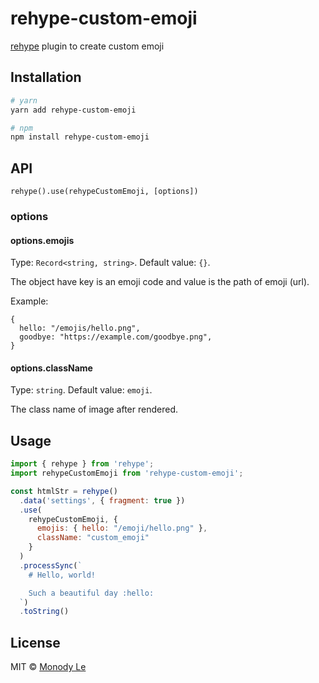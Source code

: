 # rehype-custom-emoji

[rehype] plugin to create custom emoji

[rehype]: https://github.com/wooorm/rehype

## Installation

```bash
# yarn
yarn add rehype-custom-emoji

# npm
npm install rehype-custom-emoji
```

## API

`rehype().use(rehypeCustomEmoji, [options])`

### options

#### options.emojis

Type: `Record<string, string>`. Default value: `{}`.

The object have key is an emoji code and value is the path of emoji (url).

Example:
```
{
  hello: "/emojis/hello.png",
  goodbye: "https://example.com/goodbye.png",
}
```

#### options.className

Type: `string`. Default value: `emoji`.

The class name of image after rendered.

## Usage

```js
import { rehype } from 'rehype';
import rehypeCustomEmoji from 'rehype-custom-emoji';

const htmlStr = rehype()
  .data('settings', { fragment: true })
  .use(
    rehypeCustomEmoji, {
      emojis: { hello: "/emoji/hello.png" },
      className: "custom_emoji"
    }
  )
  .processSync(`
    # Hello, world!

    Such a beautiful day :hello:
  `)
  .toString()
```

## License

MIT &copy; [Monody Le]

[Monody Le]: https://github.com/monodyle/
